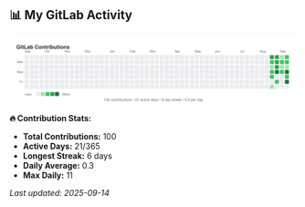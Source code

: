 <!-- GITLAB-STATS:START -->
## 📊 My GitLab Activity

![GitLab Contributions](./gitlab-contributions.svg)

**🔥 Contribution Stats:**
- **Total Contributions:** 100
- **Active Days:** 21/365
- **Longest Streak:** 6 days
- **Daily Average:** 0.3
- **Max Daily:** 11

*Last updated: 2025-09-14*
<!-- GITLAB-STATS:END -->
